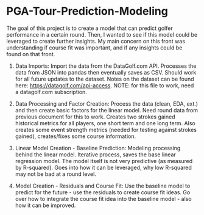 # PGA-Tour-Prediction-Modeling

The goal of this project is to create a model that can predict golfer performance in a certain round. Then, I wanted to see if this model could be leveraged to create further insights. My main concern on this front was understanding if course fit was important, and if any insights could be found on that front. 

1. Data Imports:
  Import the data from the DataGolf.com API. Processes the data from JSON into pandas then eventually saves as CSV. Should work for all future updates to the dataset. Notes on the dataset can be found here: https://datagolf.com/api-access. 
NOTE: for this file to work, need a datagolf.com subscription. 
  
2. Data Processing and Factor Creation:
  Process the data (clean, EDA, ext.) and then create basic factors for the linear model. Need round data from previous document for this to work. Creates two strokes gained historical metrics for all players, one short term and one long term. Also creates some event strength metrics (needed for testing against strokes gained), creates/fixes some course information. 
  
3. Linear Model Creation - Baseline Prediction:
  Modeling processing behind the linear model. Iterative process, saves the base linear regression model. The model itself is not very predictive (as measured by R-squared). Goes into how it can be leveraged, why low R-squared may not be bad at a round level. 
  
4. Model Creation - Residuals and Course Fit:
  Use the baseline model to predict for the future - use the residuals to create course fit ideas. Go over how to integrate the course fit idea into the baseline model - also how it can be improved. 
